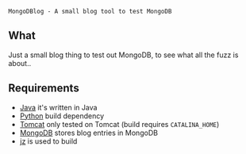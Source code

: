 
    MongoDBlog - A small blog tool to test MongoDB



## What ##

Just a small blog thing to test out MongoDB, to see what
all the fuzz is about..


## Requirements ##

- [Java][3] it's written in Java
- [Python][4] build dependency
- [Tomcat][1] only tested on Tomcat (build requires `CATALINA_HOME`)
- [MongoDB][5] stores blog entries in MongoDB
- [jz][2] is used to build



[1]: http://tomcat.apache.org "Apache Tomcat"
[2]: https://github.com/bjarneh/jz "jz"
[3]: http://openjdk.java.net "Java OpenJDK"
[4]: http://python.org "Python"
[5]: http://mongodb.org "MongoDB"
